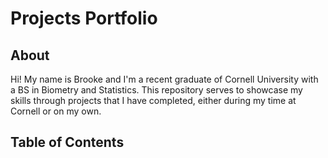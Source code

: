 # Projects Portfolio

## About
Hi! My name is Brooke and I'm a recent graduate of Cornell University with a BS in Biometry and Statistics. This repository serves to showcase my skills through projects that I have completed, either during my time at Cornell or on my own.

## Table of Contents
